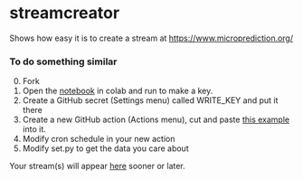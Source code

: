# streamcreator
Shows how easy it is to create a stream at https://www.microprediction.org/

### To do something similar

0. Fork
1. Open the [notebook](https://github.com/microprediction/streamcreator/blob/main/New_Key_12.ipynb) in colab and run to make a key. 
2. Create a GitHub secret (Settings menu) called WRITE_KEY and put it there
3. Create a new GitHub action (Actions menu), cut and paste [this example](https://github.com/microprediction/streamcreator/blob/main/.github/workflows/daily.yml) into it. 
4. Modify cron schedule in your new action
5. Modify set.py to get the data you care about

Your stream(s) will appear [here](https://www.microprediction.org/browse_streams.html) sooner or later. 
